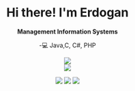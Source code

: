 <div align="center">
      <h1>Hi there! I'm Erdogan</h1
        
**Management Information Systems**



 -💻 Java,C, C#, PHP
            
<div align="center"> <img src="https://media2.giphy.com/media/xT9IgzoKnwFNmISR8I/giphy.gif?cid=ecf05e4734tjmewxwoavqrm3k2ce6vfjxscmiowghx4bjc46&rid=giphy.gifusername=erdogangulec&theme=flat&no-frame=true&margin-w=30" /> </div>




<div align="center"> <img src="https://github-profile-trophy.vercel.app/?username=erdogangulec&theme=flat&no-frame=true&margin-w=30" /> </div>
<p align="center">
	<a href="https://www.linkedin.com/in/erdo%C4%9Fan-g%C3%BCle%C3%A7-9ba731244/"><img src="https://img.icons8.com/bubbles/75/000000/linkedin.png"/></a>
	<a href="http://discordapp.com/users/690344973731627018"><img src="https://img.icons8.com/bubbles/75/000000/discord-logo.png"/></a>
	<a href="https://www.instagram.com/erdogan.glc/"><img src="https://img.icons8.com/bubbles/75/000000/instagram.png"/></a>
</p>








